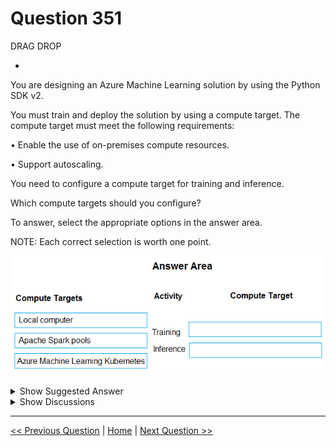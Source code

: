 # Question 351

DRAG DROP

-

You are designing an Azure Machine Learning solution by using the Python SDK v2.

You must train and deploy the solution by using a compute target. The compute target must meet the following requirements:

• Enable the use of on-premises compute resources.

• Support autoscaling.

You need to configure a compute target for training and inference.

Which compute targets should you configure?

To answer, select the appropriate options in the answer area.

NOTE: Each correct selection is worth one point.

![Question Image](../images/q351_q_image560.png)

<details>
  <summary>Show Suggested Answer</summary>

<img src="../images/q351_ans_0_image561.png" alt="Answer Image"><br>

</details>

<details>
  <summary>Show Discussions</summary>

<blockquote><p><strong>negin</strong> <code>(Wed 25 Jun 2025 01:42)</code> - <em>Upvotes: 1</em></p><p>Local Computer and AKS</p></blockquote>

</details>

---

[<< Previous Question](question_350.md) | [Home](/index.md) | [Next Question >>](question_352.md)
